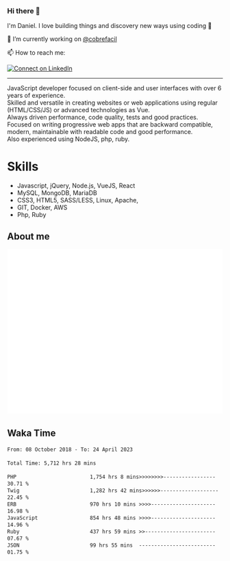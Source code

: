 ### Hi there 👋

I'm Daniel. I love building things and discovery new ways using coding :raised_hands: 

🔭 I’m currently working on [@cobrefacil](https://www.cobrefacil.com.br/)

📫 How to reach me:

[![Connect on LinkedIn](https://img.shields.io/badge/--linkedin?label=LinkedIn&logo=LinkedIn&style=social)](https://www.linkedin.com/in/daniel-cerverizzo/)

---

JavaScript developer focused on client-side and user interfaces with over 6 years of experience.  
Skilled and versatile in creating websites or web applications using regular (HTML/CSS/JS) or advanced technologies as Vue.  
Always driven performance, code quality, tests and good practices.  
 Focused on writing progressive web apps that are backward compatible, modern, maintainable with readable code and good performance.  
Also experienced using NodeJS, php, ruby. 


# Skills

 - Javascript, jQuery, Node.js, VueJS, React
 - MySQL, MongoDB, MariaDB    
 - CSS3, HTML5, SASS/LESS,  Linux, Apache,
 - GIT, Docker, AWS
 - Php, Ruby

## About me

![Metrics](/github-metrics.svg)

## Waka Time

<!--START_SECTION:waka-->

```text
From: 08 October 2018 - To: 24 April 2023

Total Time: 5,712 hrs 28 mins

PHP                        1,754 hrs 8 mins>>>>>>>>-----------------   30.71 %
Twig                       1,282 hrs 42 mins>>>>>>-------------------   22.45 %
ERB                        970 hrs 10 mins >>>>---------------------   16.98 %
JavaScript                 854 hrs 48 mins >>>>---------------------   14.96 %
Ruby                       437 hrs 59 mins >>-----------------------   07.67 %
JSON                       99 hrs 55 mins  -------------------------   01.75 %
```

<!--END_SECTION:waka-->

